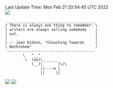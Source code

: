 Last Update Time: 
Mon Feb 21 20:54:45 UTC 2022
<br>![](https://img.shields.io/badge/%E5%A4%A7%E5%AE%B6-%E5%AE%89%E5%AE%89-green)<br>
```
 ________________________________________
/ There is always one thing to remember: \
| writers are always selling somebody    |
| out.                                   |
|                                        |
| -- Joan Didion, "Slouching Towards     |
\ Bethlehem"                             /
 ----------------------------------------
        \   ^__^
         \  (oo)\_______
            (__)\       )\/\
                ||----w |
                ||     ||
```
![](https://github-readme-stats.vercel.app/api?username=chenlitw)
![](https://github-readme-stats.vercel.app/api/top-langs/?username=chenlitw)
